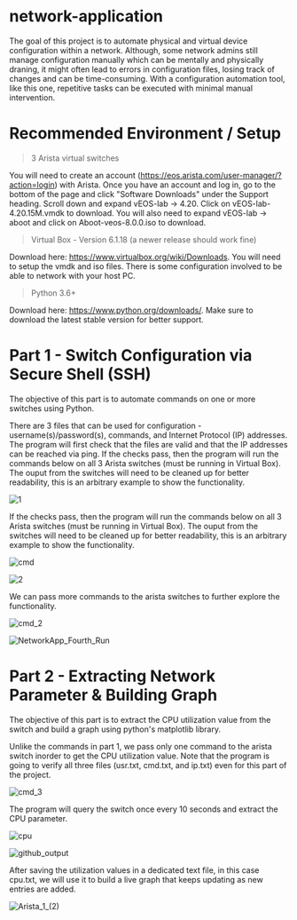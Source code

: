 # network-application

The goal of this project is to automate physical and virtual device configuration within a network. Although, some network admins still manage configuration manually which can be mentally and physically draning, it might often lead to errors in configuration files, losing track of changes and can be time-consuming. With a configuration automation tool, like this one, repetitive tasks can be executed with minimal manual intervention.  

# Recommended Environment / Setup

  > 3 Arista virtual switches

You will need to create an account (https://eos.arista.com/user-manager/?action=login) with Arista. Once you have an account and log in, go to the bottom of the page and click "Software Downloads" under the Support heading. Scroll down and expand vEOS-lab -> 4.20. Click on vEOS-lab-4.20.15M.vmdk to download. You will also need to expand vEOS-lab -> aboot and click on Aboot-veos-8.0.0.iso to download.

  > Virtual Box - Version 6.1.18 (a newer release should work fine)

Download here: https://www.virtualbox.org/wiki/Downloads. You will need to setup the vmdk and iso files. There is some configuration involved to be able to network with your host PC.

  > Python 3.6+ 
    
Download here: https://www.python.org/downloads/. Make sure to download the latest stable version for better support.

# Part 1 - Switch Configuration via Secure Shell (SSH)

The objective of this part is to automate commands on one or more switches using Python.

There are 3 files that can be used for configuration - username(s)/password(s), commands, and Internet Protocol (IP) addresses. The program will first check that the files are valid and that the IP addresses can be reached via ping. If the checks pass, then the program will run the commands below on all 3 Arista switches (must be running in Virtual Box). The ouput from the switches will need to be cleaned up for better readability, this is an arbitrary example to show the functionality.

![1](https://user-images.githubusercontent.com/17943347/111696468-b99c2280-880a-11eb-8cab-758f85e0a4b4.png)

If the checks pass, then the program will run the commands below on all 3 Arista switches (must be running in Virtual Box). The ouput from the switches will need to be cleaned up for better readability, this is an arbitrary example to show the functionality.

![cmd](https://user-images.githubusercontent.com/17943347/111696541-d0db1000-880a-11eb-857a-29a01875d3ac.png)

![2](https://user-images.githubusercontent.com/17943347/111696579-da647800-880a-11eb-84b7-d35560add4ff.png)

We can pass more commands to the arista switches to further explore the functionality.

![cmd_2](https://user-images.githubusercontent.com/17943347/111696902-3f1fd280-880b-11eb-8141-d58c689dc1b2.png)

![NetworkApp_Fourth_Run](https://user-images.githubusercontent.com/17943347/111697028-65de0900-880b-11eb-8660-545e3a3ddb1e.png)

# Part 2 - Extracting Network Parameter & Building Graph

The objective of this part is to extract the CPU utilization value from the switch and build a graph using python's matplotlib library.

Unlike the commands in part 1, we pass only one command to the arista switch inorder to get the CPU utilization value. Note that the program is going to verify all three files (usr.txt, cmd.txt, and ip.txt) even for this part of the project. 

![cmd_3](https://user-images.githubusercontent.com/17943347/111697346-d2f19e80-880b-11eb-8480-0c7d4b1f65bf.png)

The program will query the switch once every 10 seconds and extract the CPU parameter. 

![cpu](https://user-images.githubusercontent.com/17943347/111697688-41cef780-880c-11eb-8934-d64834e28d55.png)

![github_output](https://user-images.githubusercontent.com/17943347/111697512-0af8e180-880c-11eb-9b1c-988efe865404.png)

After saving the utilization values in a dedicated text file, in this case cpu.txt, we will use it to build a live graph that keeps updating as new entries are added.

![Arista_1_(2)](https://user-images.githubusercontent.com/17943347/111697892-89558380-880c-11eb-8d7e-d8c24b55778a.png)
